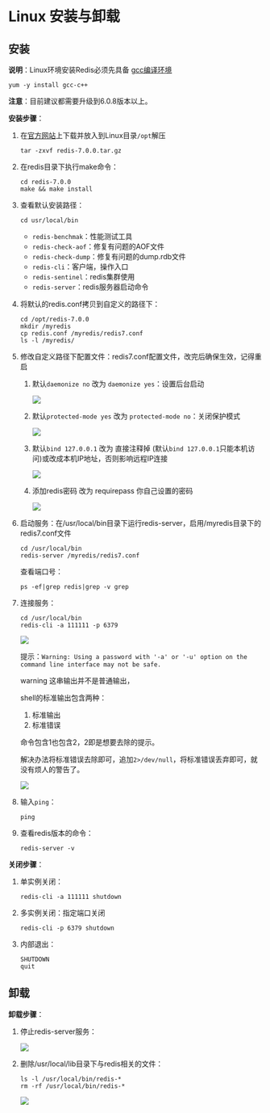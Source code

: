 # Linux 安装与卸载

## 安装

**说明**：Linux环境安装Redis必须先具备 [gcc编译环境](https://github.com/letengzz/LDR_Linux/tree/main/Basic/GCC/README.md)

```shell
yum -y install gcc-c++
```

**注意**：目前建议都需要升级到6.0.8版本以上。

**安装步骤**：

1. 在[官方网站](https://redis.io/)上下载并放入到Linux目录`/opt`解压

   ```shell
   tar -zxvf redis-7.0.0.tar.gz
   ```

2. 在redis目录下执行make命令：

   ```
   cd redis-7.0.0
   make && make install
   ```

3. 查看默认安装路径：

   ```
   cd usr/local/bin
   ```

   - `redis-benchmak`：性能测试工具
   - `redis-check-aof`：修复有问题的AOF文件
   - `redis-check-dump`：修复有问题的dump.rdb文件
   - `redis-cli`：客户端，操作入口
   - `redis-sentinel`：redis集群使用
   - `redis-server`：redis服务器启动命令

4. 将默认的redis.conf拷贝到自定义的路径下：

   ```
   cd /opt/redis-7.0.0
   mkdir /myredis
   cp redis.conf /myredis/redis7.conf
   ls -l /myredis/
   ```

5. 修改自定义路径下配置文件：redis7.conf配置文件，改完后确保生效，记得重启

   1. 默认`daemonize no` 改为 `daemonize yes`：设置后台启动

      ![](https://fastly.jsdelivr.net/gh/LetengZzz/img@main/tc2/img202404080005150.png)

   2. 默认`protected-mode yes` 改为 `protected-mode no`：关闭保护模式

      ![](https://fastly.jsdelivr.net/gh/LetengZzz/img@main/tc2/img202404080005209.png)

   3. 默认`bind 127.0.0.1` 改为 直接注释掉 (默认`bind 127.0.0.1`只能本机访问)或改成本机IP地址，否则影响远程IP连接

      ![](https://fastly.jsdelivr.net/gh/LetengZzz/img@main/tc2/img202404080006254.png)

   4. 添加redis密码 改为 requirepass 你自己设置的密码

      ![](https://fastly.jsdelivr.net/gh/LetengZzz/img@main/tc2/img202404080006041.png)

6. 启动服务：在/usr/local/bin目录下运行redis-server，启用/myredis目录下的redis7.conf文件

   ```shell
   cd /usr/local/bin
   redis-server /myredis/redis7.conf
   ```

   查看端口号：

   ```shell
   ps -ef|grep redis|grep -v grep
   ```

7. 连接服务：

   ```
   cd /usr/local/bin
   redis-cli -a 111111 -p 6379
   ```

   ![](https://fastly.jsdelivr.net/gh/LetengZzz/img@main/tc2/img202404080018002.png)

   提示：`Warning: Using a password with '-a' or '-u' option on the command line interface may not be safe.`

   warning 这串输出并不是普通输出，

   shell的标准输出包含两种：

   1. 标准输出
   2. 标准错误

   命令包含1也包含2，2即是想要去除的提示。 

   解决办法将标准错误去除即可，追加`2>/dev/null`，将标准错误丢弃即可，就没有烦人的警告了。

   ![](https://fastly.jsdelivr.net/gh/LetengZzz/img@main/tc2/img202404080020546.png)

8. 输入`ping`：

   ```shell
   ping
   ```

9. 查看redis版本的命令：

   ```shell
   redis-server -v
   ```

**关闭步骤**：

1. 单实例关闭：

   ```shell
   redis-cli -a 111111 shutdown
   ```

2. 多实例关闭：指定端口关闭

   ```shell
   redis-cli -p 6379 shutdown
   ```

3. 内部退出：

   ```shell
   SHUTDOWN
   quit
   ```

## 卸载

**卸载步骤**：

1. 停止redis-server服务：

   ![](https://fastly.jsdelivr.net/gh/LetengZzz/img@main/tc2/img202404080030295.png)

2. 删除/usr/local/lib目录下与redis相关的文件：

   ```shell
   ls -l /usr/local/bin/redis-*
   rm -rf /usr/local/bin/redis-*
   ```

   ![](https://fastly.jsdelivr.net/gh/LetengZzz/img@main/tc2/img202404080031390.png)
